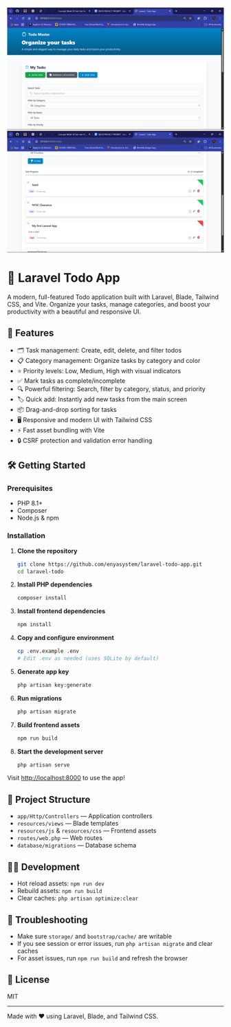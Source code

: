 ![Laravel Todo App Screenshot](public/screenshot.png)
![Laravel Todo App Screenshot](public/screenshot1.png)

# 📝 Laravel Todo App

A modern, full-featured Todo application built with Laravel, Blade, Tailwind CSS, and Vite. Organize your tasks, manage categories, and boost your productivity with a beautiful and responsive UI.

## 🚀 Features

- 🗂️ Task management: Create, edit, delete, and filter todos
- 📋 Category management: Organize tasks by category and color
- ⭐ Priority levels: Low, Medium, High with visual indicators
- ✅ Mark tasks as complete/incomplete
- 🔍 Powerful filtering: Search, filter by category, status, and priority
- 🏷️ Quick add: Instantly add new tasks from the main screen
- 📦 Drag-and-drop sorting for tasks
- 🖥️ Responsive and modern UI with Tailwind CSS
- ⚡ Fast asset bundling with Vite
- 🔒 CSRF protection and validation error handling

## 🛠️ Getting Started

### Prerequisites
- PHP 8.1+
- Composer
- Node.js & npm

### Installation

1. **Clone the repository**
   ```sh
   git clone https://github.com/enyasystem/laravel-todo-app.git
   cd laravel-todo
   ```
2. **Install PHP dependencies**
   ```sh
   composer install
   ```
3. **Install frontend dependencies**
   ```sh
   npm install
   ```
4. **Copy and configure environment**
   ```sh
   cp .env.example .env
   # Edit .env as needed (uses SQLite by default)
   ```
5. **Generate app key**
   ```sh
   php artisan key:generate
   ```
6. **Run migrations**
   ```sh
   php artisan migrate
   ```
7. **Build frontend assets**
   ```sh
   npm run build
   ```
8. **Start the development server**
   ```sh
   php artisan serve
   ```

Visit [http://localhost:8000](http://localhost:8000) to use the app!

## 📁 Project Structure

- `app/Http/Controllers` — Application controllers
- `resources/views` — Blade templates
- `resources/js` & `resources/css` — Frontend assets
- `routes/web.php` — Web routes
- `database/migrations` — Database schema

## 🧑‍💻 Development
- Hot reload assets: `npm run dev`
- Rebuild assets: `npm run build`
- Clear caches: `php artisan optimize:clear`

## 🐞 Troubleshooting
- Make sure `storage/` and `bootstrap/cache/` are writable
- If you see session or error issues, run `php artisan migrate` and clear caches
- For asset issues, run `npm run build` and refresh the browser

## 📜 License

MIT

---

Made with ❤️ using Laravel, Blade, and Tailwind CSS.
